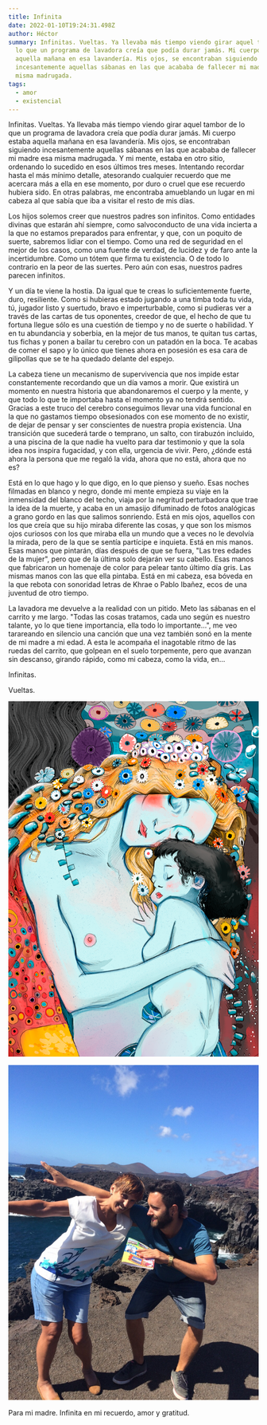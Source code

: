 ```yaml
---
title: Infinita
date: 2022-01-10T19:24:31.498Z
author: Héctor
summary: Infinitas. Vueltas. Ya llevaba más tiempo viendo girar aquel tambor de
  lo que un programa de lavadora creía que podía durar jamás. Mi cuerpo estaba
  aquella mañana en esa lavandería. Mis ojos, se encontraban siguiendo
  incesantemente aquellas sábanas en las que acababa de fallecer mi madre esa
  misma madrugada.
tags:
  - amor
  - existencial
---
```

Infinitas. Vueltas. Ya llevaba más tiempo viendo girar aquel tambor de lo que un programa de lavadora creía que podía durar jamás. Mi cuerpo estaba aquella mañana en esa lavandería. Mis ojos, se encontraban siguiendo incesantemente aquellas sábanas en las que acababa de fallecer mi madre esa misma madrugada. Y mi mente, estaba en otro sitio, ordenando lo sucedido en esos últimos tres meses. Intentando recordar hasta el más mínimo detalle, atesorando cualquier recuerdo que me acercara más a ella en ese momento, por duro o cruel que ese recuerdo hubiera sido. En otras palabras, me encontraba amueblando un lugar en mi cabeza al que sabía que iba a visitar el resto de mis días.

Los hijos solemos creer que nuestros padres son infinitos. Como entidades divinas que estarán ahí siempre, como salvoconducto de una vida incierta a la que no estamos preparados para enfrentar, y que, con un poquito de suerte, sabremos lidiar con el tiempo. Como una red de seguridad en el mejor de los casos, como una fuente de verdad, de lucidez y de faro ante la incertidumbre. Como un tótem que firma tu existencia. O de todo lo contrario en la peor de las suertes. Pero aún con esas, nuestros padres parecen infinitos.

Y un día te viene la hostia. Da igual que te creas lo suficientemente fuerte, duro, resiliente. Como si hubieras estado jugando a una timba toda tu vida, tú, jugador listo y suertudo, bravo e imperturbable, como si pudieras ver a través de las cartas de tus oponentes, creedor de que, el hecho de que tu fortuna llegue sólo es una cuestión de tiempo y no de suerte o habilidad. Y en tu abundancia y soberbia, en la mejor de tus manos, te quitan tus cartas, tus fichas y ponen a bailar tu cerebro con un patadón en la boca. Te acabas de comer el sapo y lo único que tienes ahora en posesión es esa cara de gilipollas que se te ha quedado delante del espejo.

La cabeza tiene un mecanismo de supervivencia que nos impide estar constantemente recordando que un día vamos a morir. Que existirá un momento en nuestra historia que abandonaremos el cuerpo y la mente, y que todo lo que te importaba hasta el momento ya no tendrá sentido. Gracias a este truco del cerebro conseguimos llevar una vida funcional en la que no gastamos tiempo obsesionados con ese momento de no existir, de dejar de pensar y ser conscientes de nuestra propia existencia. Una transición que sucederá tarde o temprano, un salto, con tirabuzón incluido, a una piscina de la que nadie ha vuelto para dar testimonio y que la sola idea nos inspira fugacidad, y con ella, urgencia de vivir. Pero, ¿dónde está ahora la persona que me regaló la vida, ahora que no está, ahora que no es?

Está en lo que hago y lo que digo, en lo que pienso y sueño. Esas noches filmadas en blanco y negro, donde mi mente empieza su viaje en la inmensidad del blanco del techo, viaja por la negritud perturbadora que trae la idea de la muerte, y acaba en un amasijo difuminado de fotos analógicas a grano gordo en las que salimos sonriendo. Está en mis ojos, aquellos con los que creía que su hijo miraba diferente las cosas, y que son los mismos ojos curiosos con los que miraba ella un mundo que a veces no le devolvía la mirada, pero de la que se sentía partícipe e inquieta. Está en mis manos. Esas manos que pintarán, días después de que se fuera, "Las tres edades de la mujer", pero que de la última solo dejarán ver su cabello. Esas manos que fabricaron un homenaje de color para pelear tanto último día gris. Las mismas manos con las que ella pintaba. Está en mi cabeza, esa bóveda en la que rebota con sonoridad letras de Khrae o Pablo Ibañez, ecos de una juventud de otro tiempo.

La lavadora me devuelve a la realidad con un pitido. Meto las sábanas en el carrito y me largo. "Todas las cosas tratamos, cada uno según es nuestro talante, yo lo que tiene importancia, ella todo lo importante...", me veo tarareando en silencio una canción que una vez también sonó en la mente de mi madre a mi edad. A esta le acompaña el inagotable ritmo de las ruedas del carrito, que golpean en el suelo torpemente, pero que avanzan sin descanso, girando rápido, como mi cabeza, como la vida, en...

Infinitas.

Vueltas.

![](/static/img/imprimir_peque.png)

![](/static/img/6f870e97-0f50-48a9-bd5f-a3f7ad8ee5ce.jpeg)

Para mi madre. Infinita en mi recuerdo, amor y gratitud.